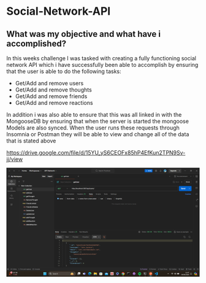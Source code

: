 # Social-Network-API

## What was my objective and what have i accomplished?
In this weeks challenge I was tasked with creating a fully functioning social network API which i have successfully been able to accomplish by ensuring that the user is able to do the following tasks:

* Get/Add and remove users
* Get/Add and remove thoughts
* Get/Add and remove friends
* Get/Add and remove reactions

In addition i was also able to ensure that this was all linked in with the MongooseDB by ensuring that when the server is started the mongoose Models are also synced. When the user runs these requests through Insomnia or Postman they will be able to view and change all of the data that is stated above

https://drive.google.com/file/d/15YU_yS6CEOFx85hP4EfKun2TPN9Sv-jj/view

![alt text](image.png)
